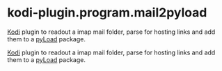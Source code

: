 # kodi-plugin.program.mail2pyload

[Kodi](https://kodi.tv/) plugin to readout a imap mail folder, parse for hosting links and add them to a 
[pyLoad](https://pyload.net/) package.


[Kodi](https://kodi.tv/) plugin to readout a imap mail folder, parse for hosting links and add them to a 
[pyLoad](https://pyload.net/) package.

